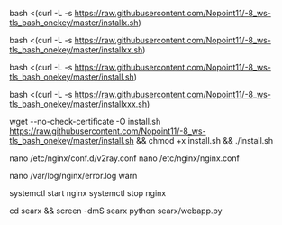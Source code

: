 bash <(curl -L -s https://raw.githubusercontent.com/Nopoint11/-8_ws-tls_bash_onekey/master/installx.sh)

bash <(curl -L -s https://raw.githubusercontent.com/Nopoint11/-8_ws-tls_bash_onekey/master/installxx.sh)

bash <(curl -L -s https://raw.githubusercontent.com/Nopoint11/-8_ws-tls_bash_onekey/master/install.sh)

bash <(curl -L -s https://raw.githubusercontent.com/Nopoint11/-8_ws-tls_bash_onekey/master/installxxx.sh)




wget --no-check-certificate -O install.sh https://raw.githubusercontent.com/Nopoint11/-8_ws-tls_bash_onekey/master/install.sh
&& chmod +x install.sh
&& ./install.sh

nano /etc/nginx/conf.d/v2ray.conf
nano /etc/nginx/nginx.conf

nano /var/log/nginx/error.log warn

systemctl start nginx 
systemctl stop nginx 

cd searx && screen -dmS searx python searx/webapp.py


